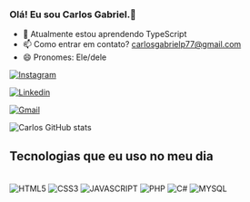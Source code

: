 ### Olá! Eu sou Carlos Gabriel.🌟

- 🌱 Atualmente estou aprendendo TypeScript
- 📫 Como entrar em contato? carlosgabrielp77@gmail.com
- 😄 Pronomes: Ele/dele

[![Instagram](https://img.shields.io/badge/Instagram-E4405F?style=for-the-badge&logo=instagram&logoColor=white)](https://instagram.com/pde_sousa)

[![Linkedin](https://img.shields.io/badge/LinkedIn-0077B5?style=for-the-badge&logo=linkedin&logoColor=white)](https://linkedin.com)

[![Gmail](https://img.shields.io/badge/Gmail-D14836?style=for-the-badge&logo=gmail&logoColor=white)](https://gmail.com)

![Carlos GitHub stats](https://github-readme-stats.vercel.app/api?username=carlosg2011&show_icons=true&theme=tokyonight)

## Tecnologias que eu uso no meu dia

<div style= "display: inline-block"><br>

<img align="center" alt="HTML5" src="https://img.shields.io/badge/HTML5-E34F26?style=for-the-badge&logo=html5&logoColor=white">

<img align="center" alt="CSS3" src="https://img.shields.io/badge/CSS3-1572B6?style=for-the-badge&logo=css3&logoColor=white">

<img align="center" alt="JAVASCRIPT" src="https://img.shields.io/badge/JavaScript-323330?style=for-the-badge&logo=javascript&logoColor=F7DF1E">

<img align="center" alt="PHP" src="https://img.shields.io/badge/PHP-777BB4?style=for-the-badge&logo=php&logoColor=white">

<img align="center" alt="C#" src="https://img.shields.io/badge/C%23-239120?style=for-the-badge&logo=c-sharp&logoColor=white"> 

<img align="center" alt="MYSQL" src="https://img.shields.io/badge/MySQL-00000F?style=for-the-badge&logo=mysql&logoColor=white">

</div>
